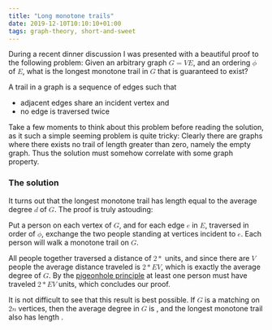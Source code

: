 ```yaml
---
title: "Long monotone trails"
date: 2019-12-10T10:10:10+01:00
tags: graph-theory, short-and-sweet
---
```


During a recent dinner discussion I was presented with a beautiful proof to the
following problem: Given an arbitrary graph <math><mi>G</mi> <mo>=</mo> (<mi>V</mi>, <mi>E</mi>)</math>, and an
ordering <math><mi>ϕ</mi></math> of <math><mi>E</mi></math>, what is the longest monotone trail
in <math><mi>G</mi></math> that is guaranteed to exist?

<!--more-->

A trail in a graph is a sequence of edges such that

 * adjacent edges share an incident vertex and
 * no edge is traversed twice

Take a few moments to think about this problem before reading the solution, as
it such a simple seeming problem is quite tricky: Clearly there are graphs where
there exists no trail of length greater than zero, namely the empty graph. Thus
the solution must somehow correlate with some graph property.

### The solution

It turns out that the longest monotone trail has length equal to the average
degree <math><mover><mi>d</mi> &#x203E;</mover></math> of <math><mi>G</mi></math>. The proof is truly
astouding:

Put a person on each vertex of <math><mi>G</mi></math>, and for each edge
<math><mi>e</mi></math> in <math><mi>E</mi></math>, traversed in order of
<math><mi>ϕ</mi></math>, exchange the two people standing at vertices incident
to <math><mi>e</mi></math>. Each person will walk a monotone trail on
<math><mi>G</mi></math>.

All people together traversed a distance of <math><mi>2</mi> <mo>\*</mo> |E|</math> units,
and since there are <math>|<mi>V</mi>|</math> people the average distance
traveled is <math><mi>2</mi> <mo>\*</mo> |<mi>E</mi>| / |<mi>V</mi>|</math>, which is
exactly the average degree of <math><mi>G</mi></math>. By the [pigeonhole
principle](https://en.wikipedia.org/wiki/Pigeonhole_principle) at least one
person must have traveled <math><mi>2</mi> <mo>\*</mo> |<mi>E</mi>| / |<mi>V</mi>|</math>
units, which concludes our proof.

It is not difficult to see that this result is best possible. If
<math><mi>G</mi></math> is a matching on <math><mi>2</mi> <mi>n</mi></math>
vertices, then the average degree in <math><mi>G</mi></math> is <math>1</math>,
and the longest monotone trail also has length <math>1</math>.
